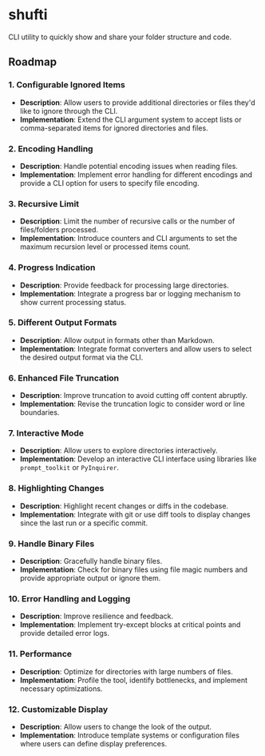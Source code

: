 # shufti

CLI utility to quickly show and share your folder structure and code.

## Roadmap

### 1. Configurable Ignored Items

- **Description**: Allow users to provide additional directories or files they'd like to ignore through the CLI.
- **Implementation**: Extend the CLI argument system to accept lists or comma-separated items for ignored directories and files.

### 2. Encoding Handling

- **Description**: Handle potential encoding issues when reading files.
- **Implementation**: Implement error handling for different encodings and provide a CLI option for users to specify file encoding.

### 3. Recursive Limit

- **Description**: Limit the number of recursive calls or the number of files/folders processed.
- **Implementation**: Introduce counters and CLI arguments to set the maximum recursion level or processed items count.

### 4. Progress Indication

- **Description**: Provide feedback for processing large directories.
- **Implementation**: Integrate a progress bar or logging mechanism to show current processing status.

### 5. Different Output Formats

- **Description**: Allow output in formats other than Markdown.
- **Implementation**: Integrate format converters and allow users to select the desired output format via the CLI.

### 6. Enhanced File Truncation

- **Description**: Improve truncation to avoid cutting off content abruptly.
- **Implementation**: Revise the truncation logic to consider word or line boundaries.

### 7. Interactive Mode

- **Description**: Allow users to explore directories interactively.
- **Implementation**: Develop an interactive CLI interface using libraries like `prompt_toolkit` or `PyInquirer`.

### 8. Highlighting Changes

- **Description**: Highlight recent changes or diffs in the codebase.
- **Implementation**: Integrate with git or use diff tools to display changes since the last run or a specific commit.

### 9. Handle Binary Files

- **Description**: Gracefully handle binary files.
- **Implementation**: Check for binary files using file magic numbers and provide appropriate output or ignore them.

### 10. Error Handling and Logging

- **Description**: Improve resilience and feedback.
- **Implementation**: Implement try-except blocks at critical points and provide detailed error logs.

### 11. Performance

- **Description**: Optimize for directories with large numbers of files.
- **Implementation**: Profile the tool, identify bottlenecks, and implement necessary optimizations.

### 12. Customizable Display

- **Description**: Allow users to change the look of the output.
- **Implementation**: Introduce template systems or configuration files where users can define display preferences.
